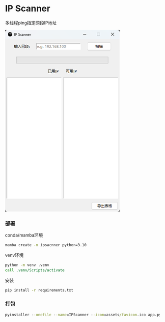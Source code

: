 # IP Scanner

多线程ping指定网段IP地址

![image-1](assets/image-1.png)

### 部署

conda/mamba环境
```cmd
mamba create -n ipsacnner python=3.10
```

venv环境
```cmd
python -m venv .venv
call .venv/Scripts/activate
```

安装
```cmd
pip install -r requirements.txt
```

### 打包

```cmd
pyinstaller --onefile --name=IPScanner --icon=assets/favicon.ico app.py
```